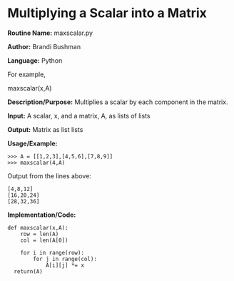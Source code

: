 # Multiplying a Scalar into a Matrix

**Routine Name:**          maxscalar.py

**Author:** Brandi Bushman

**Language:** Python

For example,

  maxscalar(x,A)


**Description/Purpose:** Multiplies a scalar by each component in the matrix.  

**Input:** A scalar, x, and a matrix, A,  as lists of lists

**Output:** Matrix as list lists

**Usage/Example:**
~~~
>>> A = [[1,2,3],[4,5,6],[7,8,9]]
>>> maxscalar(4,A)
~~~      
Output from the lines above:
~~~
[4,8,12]
[16,20,24]
[28,32,36]
~~~

**Implementation/Code:**
 
~~~
def maxscalar(x,A):
    row = len(A)
    col = len(A[0])

    for i in range(row):
        for j in range(col):
            A[i][j] *= x
  return(A)

~~~
